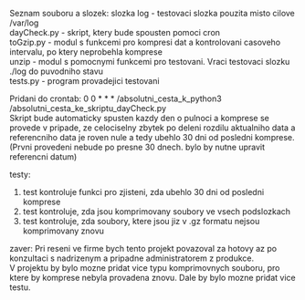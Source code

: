 
Seznam souboru a slozek:
  slozka log - testovaci slozka pouzita misto cilove /var/log  
  dayCheck.py - skript, ktery bude spousten pomoci cron  
  toGzip.py - modul s funkcemi pro kompresi dat a kontrolovani casoveho intervalu, po ktery neprobehla komprese  
  unzip - modul s pomocnymi funkcemi pro testovani. Vraci testovaci slozku ./log do puvodniho stavu  
  tests.py - program provadejici testovani  

Pridani do crontab:
  0 0 * * *  /absolutni_cesta_k_python3 /absolutni_cesta_ke_skriptu_dayCheck.py  
  Skript bude automaticky spusten kazdy den o pulnoci a komprese se provede v pripade, ze celociselny zbytek po deleni rozdilu aktualniho data a referencniho data je roven nule a tedy ubehlo 30 dni od posledni komprese. (Prvni provedeni nebude po presne 30 dnech. bylo by nutne upravit referencni datum)

testy:
  1. test kontroluje funkci pro zjisteni, zda ubehlo 30 dni od posledni komprese
  2. test kontroluje, zda jsou komprimovany soubory ve vsech podslozkach
  3. test kontroluje, zda soubory, ktere jsou jiz v .gz formatu nejsou komprimovany znovu

zaver:
  Pri reseni ve firme bych tento projekt povazoval za hotovy az po konzultaci s nadrizenym a pripadne administratorem z produkce.  
  V projektu by bylo mozne pridat vice typu komprimovnych souboru, pro ktere by komprese nebyla provadena znovu. Dale by bylo mozne pridat vice testu.
